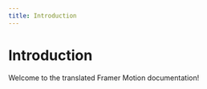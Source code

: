 ```yaml
---
title: Introduction
---
```


# Introduction

Welcome to the translated Framer Motion documentation!
